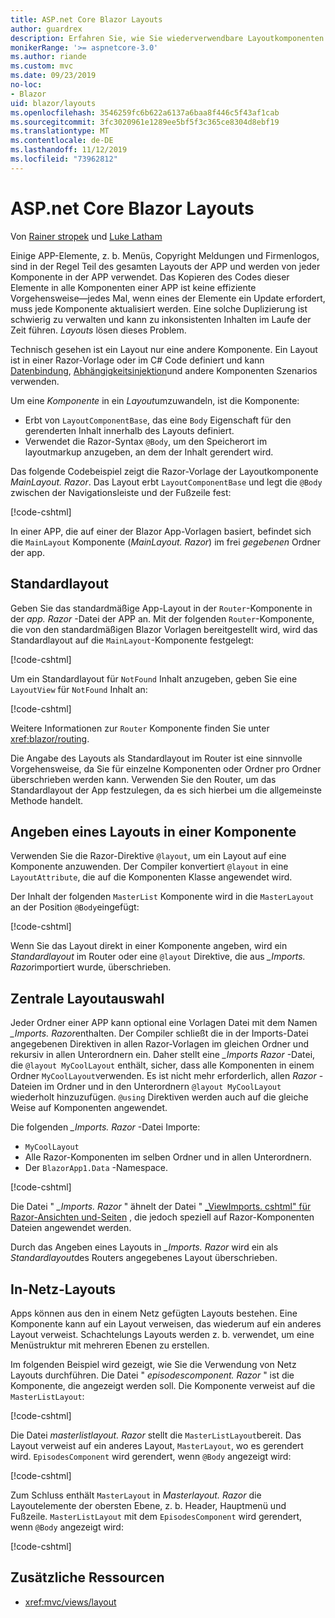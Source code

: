 ```yaml
---
title: ASP.net Core Blazor Layouts
author: guardrex
description: Erfahren Sie, wie Sie wiederverwendbare Layoutkomponenten für Blazor Apps erstellen.
monikerRange: '>= aspnetcore-3.0'
ms.author: riande
ms.custom: mvc
ms.date: 09/23/2019
no-loc:
- Blazor
uid: blazor/layouts
ms.openlocfilehash: 3546259fc6b622a6137a6baa8f446c5f43af1cab
ms.sourcegitcommit: 3fc3020961e1289ee5bf5f3c365ce8304d8ebf19
ms.translationtype: MT
ms.contentlocale: de-DE
ms.lasthandoff: 11/12/2019
ms.locfileid: "73962812"
---
```

# <a name="aspnet-core-opno-locblazor-layouts"></a>ASP.net Core Blazor Layouts

Von [Rainer stropek](https://www.timecockpit.com) und [Luke Latham](https://github.com/guardrex)

Einige APP-Elemente, z. b. Menüs, Copyright Meldungen und Firmenlogos, sind in der Regel Teil des gesamten Layouts der APP und werden von jeder Komponente in der APP verwendet. Das Kopieren des Codes dieser Elemente in alle Komponenten einer APP ist keine effiziente Vorgehensweise&mdash;jedes Mal, wenn eines der Elemente ein Update erfordert, muss jede Komponente aktualisiert werden. Eine solche Duplizierung ist schwierig zu verwalten und kann zu inkonsistenten Inhalten im Laufe der Zeit führen. *Layouts* lösen dieses Problem.

Technisch gesehen ist ein Layout nur eine andere Komponente. Ein Layout ist in einer Razor-Vorlage oder im C# Code definiert und kann [Datenbindung](xref:blazor/components#data-binding), [Abhängigkeitsinjektion](xref:blazor/dependency-injection)und andere Komponenten Szenarios verwenden.

Um eine *Komponente* in ein *Layout*umzuwandeln, ist die Komponente:

* Erbt von `LayoutComponentBase`, das eine `Body` Eigenschaft für den gerenderten Inhalt innerhalb des Layouts definiert.
* Verwendet die Razor-Syntax `@Body`, um den Speicherort im layoutmarkup anzugeben, an dem der Inhalt gerendert wird.

Das folgende Codebeispiel zeigt die Razor-Vorlage der Layoutkomponente *MainLayout. Razor*. Das Layout erbt `LayoutComponentBase` und legt die `@Body` zwischen der Navigationsleiste und der Fußzeile fest:

[!code-cshtml[](layouts/sample_snapshot/3.x/MainLayout.razor?highlight=1,13)]

In einer APP, die auf einer der Blazor App-Vorlagen basiert, befindet sich die `MainLayout` Komponente (*MainLayout. Razor*) im frei *gegebenen* Ordner der app.

## <a name="default-layout"></a>Standardlayout

Geben Sie das standardmäßige App-Layout in der `Router`-Komponente in der *app. Razor* -Datei der APP an. Mit der folgenden `Router`-Komponente, die von den standardmäßigen Blazor Vorlagen bereitgestellt wird, wird das Standardlayout auf die `MainLayout`-Komponente festgelegt:

[!code-cshtml[](layouts/sample_snapshot/3.x/App1.razor?highlight=3)]

Um ein Standardlayout für `NotFound` Inhalt anzugeben, geben Sie eine `LayoutView` für `NotFound` Inhalt an:

[!code-cshtml[](layouts/sample_snapshot/3.x/App2.razor?highlight=6-9)]

Weitere Informationen zur `Router` Komponente finden Sie unter <xref:blazor/routing>.

Die Angabe des Layouts als Standardlayout im Router ist eine sinnvolle Vorgehensweise, da Sie für einzelne Komponenten oder Ordner pro Ordner überschrieben werden kann. Verwenden Sie den Router, um das Standardlayout der App festzulegen, da es sich hierbei um die allgemeinste Methode handelt.

## <a name="specify-a-layout-in-a-component"></a>Angeben eines Layouts in einer Komponente

Verwenden Sie die Razor-Direktive `@layout`, um ein Layout auf eine Komponente anzuwenden. Der Compiler konvertiert `@layout` in eine `LayoutAttribute`, die auf die Komponenten Klasse angewendet wird.

Der Inhalt der folgenden `MasterList` Komponente wird in die `MasterLayout` an der Position `@Body`eingefügt:

[!code-cshtml[](layouts/sample_snapshot/3.x/MasterList.razor?highlight=1)]

Wenn Sie das Layout direkt in einer Komponente angeben, wird ein *Standardlayout* im Router oder eine `@layout` Direktive, die aus *_Imports. Razor*importiert wurde, überschrieben.

## <a name="centralized-layout-selection"></a>Zentrale Layoutauswahl

Jeder Ordner einer APP kann optional eine Vorlagen Datei mit dem Namen *_Imports. Razor*enthalten. Der Compiler schließt die in der Imports-Datei angegebenen Direktiven in allen Razor-Vorlagen im gleichen Ordner und rekursiv in allen Unterordnern ein. Daher stellt eine *_Imports Razor* -Datei, die `@layout MyCoolLayout` enthält, sicher, dass alle Komponenten in einem Ordner `MyCoolLayout`verwenden. Es ist nicht mehr erforderlich, allen *Razor* -Dateien im Ordner und in den Unterordnern `@layout MyCoolLayout` wiederholt hinzuzufügen. `@using` Direktiven werden auch auf die gleiche Weise auf Komponenten angewendet.

Die folgenden *_Imports. Razor* -Datei Importe:

* `MyCoolLayout`
* Alle Razor-Komponenten im selben Ordner und in allen Unterordnern.
* Der `BlazorApp1.Data` -Namespace.
 
[!code-cshtml[](layouts/sample_snapshot/3.x/_Imports.razor)]

Die Datei " *_Imports. Razor* " ähnelt der Datei " [_ViewImports. cshtml" für Razor-Ansichten und-Seiten](xref:mvc/views/layout#importing-shared-directives) , die jedoch speziell auf Razor-Komponenten Dateien angewendet werden.

Durch das Angeben eines Layouts in *_Imports. Razor* wird ein als *Standardlayout*des Routers angegebenes Layout überschrieben.

## <a name="nested-layouts"></a>In-Netz-Layouts

Apps können aus den in einem Netz gefügten Layouts bestehen. Eine Komponente kann auf ein Layout verweisen, das wiederum auf ein anderes Layout verweist. Schachtelungs Layouts werden z. b. verwendet, um eine Menüstruktur mit mehreren Ebenen zu erstellen.

Im folgenden Beispiel wird gezeigt, wie Sie die Verwendung von Netz Layouts durchführen. Die Datei " *episodescomponent. Razor* " ist die Komponente, die angezeigt werden soll. Die Komponente verweist auf die `MasterListLayout`:

[!code-cshtml[](layouts/sample_snapshot/3.x/EpisodesComponent.razor?highlight=1)]

Die Datei *masterlistlayout. Razor* stellt die `MasterListLayout`bereit. Das Layout verweist auf ein anderes Layout, `MasterLayout`, wo es gerendert wird. `EpisodesComponent` wird gerendert, wenn `@Body` angezeigt wird:

[!code-cshtml[](layouts/sample_snapshot/3.x/MasterListLayout.razor?highlight=1,9)]

Zum Schluss enthält `MasterLayout` in *Masterlayout. Razor* die Layoutelemente der obersten Ebene, z. b. Header, Hauptmenü und Fußzeile. `MasterListLayout` mit dem `EpisodesComponent` wird gerendert, wenn `@Body` angezeigt wird:

[!code-cshtml[](layouts/sample_snapshot/3.x/MasterLayout.razor?highlight=6)]

## <a name="additional-resources"></a>Zusätzliche Ressourcen

* <xref:mvc/views/layout>
